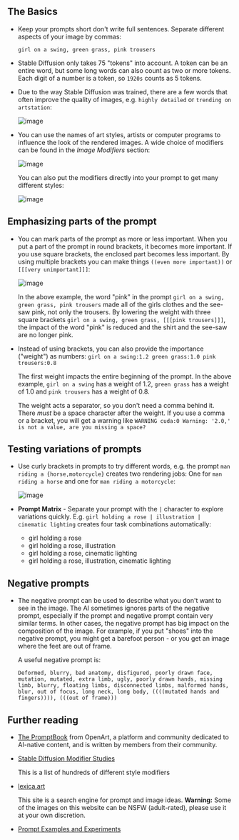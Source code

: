 ## The Basics
* Keep your prompts short don't write full sentences. Separate different aspects of your image by commas:

    `girl on a swing, green grass, pink trousers`

* Stable Diffusion only takes 75 "tokens" into account. A token can be an entire word, but some long words can also count as two or more tokens. Each digit of a number is a token, so `1920s` counts as 5 tokens.

* Due to the way Stable Diffusion was trained, there are a few words that often improve the quality of images, e.g. `highly detailed` or `trending on artstation`:

    ![image](https://user-images.githubusercontent.com/5852422/196815094-2a3d075e-a641-43b2-a773-26ebbd249fb7.png)

* You can use the names of art styles, artists or computer programs to influence the look of the rendered images. A wide choice of modifiers can be found in the _Image Modifiers_ section:

    ![image](https://user-images.githubusercontent.com/5852422/196817139-fe7f6aa2-b658-4170-be79-e02af7ec604b.png)

    You can also put the modifiers directly into your prompt to get many different styles:

    ![image](https://user-images.githubusercontent.com/5852422/196818870-c44ca641-bc3e-45a9-91a5-c66a7b671d1f.png)

## Emphasizing parts of the prompt
* You can mark parts of the prompt as more or less important. When you put a part of the prompt in round brackets, it becomes more important. If you use square brackets, the enclosed part becomes less important. By using multiple brackets you can make things `((even more important))` or `[[[very unimportant]]]`:

    ![image](https://user-images.githubusercontent.com/5852422/196799015-7cfa13db-dffb-4c3e-82e8-786c8cd7b2af.png)

    In the above example, the word "pink" in the prompt `girl on a swing, green grass, pink trousers` made all of the girls clothes and the see-saw pink,
    not only the trousers. By lowering the weight with three square brackets `girl on a swing, green grass, [[[pink trousers]]]`, the impact of the word
    "pink" is reduced and the shirt and the see-saw are no longer pink.

* Instead of using brackets, you can also provide the importance ("weight") as numbers: `girl on a swing:1.2 green grass:1.0 pink trousers:0.8`

    The first weight impacts the entire beginning of the prompt. In the above example, `girl on a swing` has a weight of 1.2, `green grass` has a 
    weight of 1.0 and `pink trousers` has a weight of 0.8.

    The weight acts a separator, so you don't need a comma behind it. There *must* be a space character after the weight. If you use a comma or a bracket,
    you will get a warning like `WARNING cuda:0 Warning: '2.0,' is not a value, are you missing a space?`

## Testing variations of prompts
* Use curly brackets in prompts to try different words, e.g. the prompt `man riding a {horse,motorcycle}` creates two rendering jobs: One for `man riding a horse` and one for `man riding a motorcycle`:

    ![image](https://user-images.githubusercontent.com/5852422/196795838-88dec248-dbbc-4681-b00f-c16444e80a73.png)

* **Prompt Matrix** - Separate your prompt with the `|` character to explore variations quickly. E.g. `girl holding a rose | illustration | cinematic lighting` creates four task combinations automatically: 
    * girl holding a rose
    * girl holding a rose, illustration
    * girl holding a rose, cinematic lighting 
    * girl holding a rose, illustration, cinematic lighting

## Negative prompts
* The negative prompt can be used to describe what you don't want to see in the image. The AI sometimes ignores parts of the negative prompt, especially if the prompt and negative prompt contain very similar terms. In other cases, the negative prompt has big impact on the composition of the image. For example, if you put "shoes" into the negative prompt, you might get a barefoot person - or you get an image where the feet are out of frame. 

    A useful negative prompt is:

    `Deformed, blurry, bad anatomy, disfigured, poorly drawn face, mutation, mutated, extra limb, ugly, poorly drawn hands, missing limb, blurry, floating limbs, disconnected limbs, malformed hands, blur, out of focus, long neck, long body, ((((mutated hands and fingers)))), (((out of frame)))`

## Further reading
* [The PromptBook](https://openart.ai/promptbook) from OpenArt, a platform and community dedicated to AI-native content, and is written by members from their community.

* [Stable Diffusion Modifier Studies](https://proximacentaurib.notion.site/2b07d3195d5948c6a7e5836f9d535592?v=b5b75a67cc52483c9965cfc141f6f582)

    This is a list of hundreds of different style modifiers

* [lexica.art](https://lexica.art/)

    This site is a search engine for prompt and image ideas. **Warning:** Some of the images on this website can be NSFW (adult-rated), please use it at your own discretion.

* [Prompt Examples and Experiments](https://strikingloo.github.io/stable-diffusion-vs-dalle-2#prompt-examples-and-experiments)